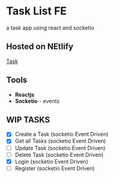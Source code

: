 # Task List FE
a task app using react and socketio
## Hosted on NEtlify
[Task]()

## Tools

- **Reactjs**
- **Socketio** - events

## WIP TASKS
- [X] Create a Task (socketio Event Driven)
- [X] Get all Tasks (socketio Event Driven)
- [ ] Update Task (socketio Event Driven)
- [ ] Delete Task (socketio Event Driven)
- [X] Login (socketio Event Driven)
- [ ] Register (socketio Event Driven)